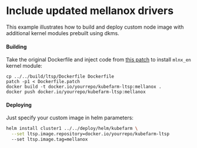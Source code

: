 # Include updated mellanox drivers

This example illustrates how to build and deploy custom node image with additional kernel modules prebuilt using dkms.


#### Building

Take the original Dockerfile and inject code from [this patch](Dockerfile.patch) to install `mlnx_en` kernel module:

```
cp ../../build/ltsp/Dockerfile Dockerfile
patch -p1 < Dockerfile.patch
docker build -t docker.io/yourrepo/kubefarm-ltsp:mellanox .
docker push docker.io/yourrepo/kubefarm-ltsp:mellanox
```

#### Deploying

Just specify your custom image in helm parameters:

```bash
helm install cluster1 ../../deploy/helm/kubefarm \
  --set ltsp.image.repository=docker.io/yourrepo/kubefarm-ltsp
  --set ltsp.image.tag=mellanox
```
